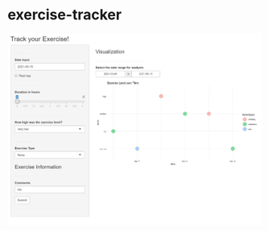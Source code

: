 # exercise-tracker

![Picture1](https://github.com/sophchl/exercise-tracker/blob/master/documentation/pic1.jpg?raw=true)
